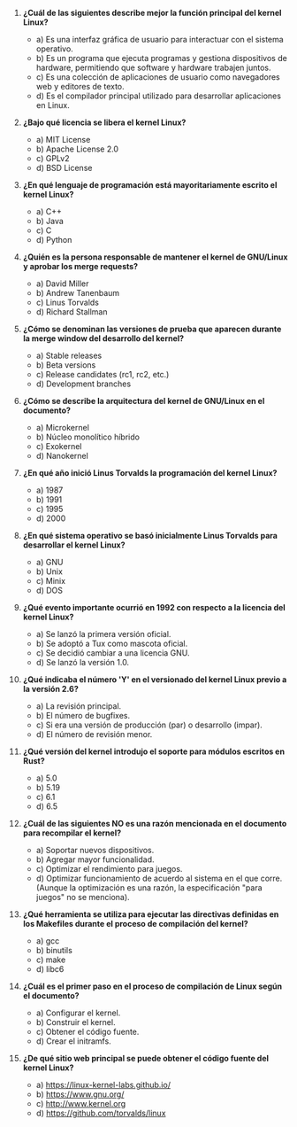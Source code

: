 1. **¿Cuál de las siguientes describe mejor la función principal del kernel Linux?**
   - a) Es una interfaz gráfica de usuario para interactuar con el sistema operativo.
   - b) Es un programa que ejecuta programas y gestiona dispositivos de hardware, permitiendo que software y hardware trabajen juntos.
   - c) Es una colección de aplicaciones de usuario como navegadores web y editores de texto.
   - d) Es el compilador principal utilizado para desarrollar aplicaciones en Linux.

2. **¿Bajo qué licencia se libera el kernel Linux?**
   - a) MIT License
   - b) Apache License 2.0
   - c) GPLv2
   - d) BSD License

3. **¿En qué lenguaje de programación está mayoritariamente escrito el kernel Linux?**
   - a) C++
   - b) Java
   - c) C
   - d) Python

4. **¿Quién es la persona responsable de mantener el kernel de GNU/Linux y aprobar los merge requests?**
   - a) David Miller
   - b) Andrew Tanenbaum
   - c) Linus Torvalds
   - d) Richard Stallman

5. **¿Cómo se denominan las versiones de prueba que aparecen durante la merge window del desarrollo del kernel?**
   - a) Stable releases
   - b) Beta versions
   - c) Release candidates (rc1, rc2, etc.)
   - d) Development branches

6. **¿Cómo se describe la arquitectura del kernel de GNU/Linux en el documento?**
   - a) Microkernel
   - b) Núcleo monolítico híbrido
   - c) Exokernel
   - d) Nanokernel

7. **¿En qué año inició Linus Torvalds la programación del kernel Linux?**
   - a) 1987
   - b) 1991
   - c) 1995
   - d) 2000

8. **¿En qué sistema operativo se basó inicialmente Linus Torvalds para desarrollar el kernel Linux?**
   - a) GNU
   - b) Unix
   - c) Minix
   - d) DOS

9. **¿Qué evento importante ocurrió en 1992 con respecto a la licencia del kernel Linux?**
   - a) Se lanzó la primera versión oficial.
   - b) Se adoptó a Tux como mascota oficial.
   - c) Se decidió cambiar a una licencia GNU.
   - d) Se lanzó la versión 1.0.

10. **¿Qué indicaba el número 'Y' en el versionado del kernel Linux previo a la versión 2.6?**
    - a) La revisión principal.
    - b) El número de bugfixes.
    - c) Si era una versión de producción (par) o desarrollo (impar).
    - d) El número de revisión menor.

11. **¿Qué versión del kernel introdujo el soporte para módulos escritos en Rust?**
    - a) 5.0
    - b) 5.19
    - c) 6.1
    - d) 6.5

12. **¿Cuál de las siguientes NO es una razón mencionada en el documento para recompilar el kernel?**
    - a) Soportar nuevos dispositivos.
    - b) Agregar mayor funcionalidad.
    - c) Optimizar el rendimiento para juegos.
    - d) Optimizar funcionamiento de acuerdo al sistema en el que corre. (Aunque la optimización es una razón, la especificación "para juegos" no se menciona).

13. **¿Qué herramienta se utiliza para ejecutar las directivas definidas en los Makefiles durante el proceso de compilación del kernel?**
    - a) gcc
    - b) binutils
    - c) make
    - d) libc6

14. **¿Cuál es el primer paso en el proceso de compilación de Linux según el documento?**
    - a) Configurar el kernel.
    - b) Construir el kernel.
    - c) Obtener el código fuente.
    - d) Crear el initramfs.

15. **¿De qué sitio web principal se puede obtener el código fuente del kernel Linux?**
    - a) https://linux-kernel-labs.github.io/
    - b) https://www.gnu.org/
    - c) http://www.kernel.org
    - d) https://github.com/torvalds/linux
